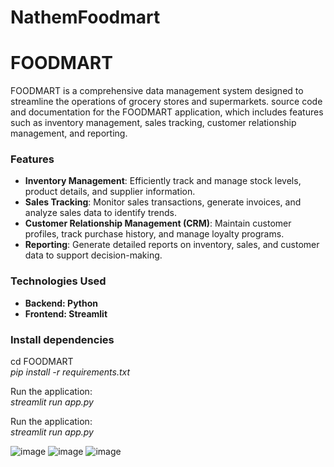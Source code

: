# NathemFoodmart
# FOODMART
FOODMART is a comprehensive data management system designed to streamline the operations of grocery stores and supermarkets.
source code and documentation for the FOODMART application, which includes features such as inventory management, sales tracking, customer relationship management, and reporting.

### Features

- **Inventory Management**: Efficiently track and manage stock levels, product details, and supplier information.
- **Sales Tracking**: Monitor sales transactions, generate invoices, and analyze sales data to identify trends.
- **Customer Relationship Management (CRM)**: Maintain customer profiles, track purchase history, and manage loyalty programs.
- **Reporting**: Generate detailed reports on inventory, sales, and customer data to support decision-making.

### Technologies Used

- **Backend: Python**
- **Frontend: Streamlit**

### Install dependencies
cd FOODMART  
_pip install -r requirements.txt_

Run the application:  
_streamlit run app.py_

Run the application:  
_streamlit run app.py_

![image](https://github.com/user-attachments/assets/676d94e6-a1e7-4f2f-b804-0d166b78ffa6)
![image](https://github.com/user-attachments/assets/a4cc5631-61a1-4505-a7bf-4a330f9a9c38)
![image](https://github.com/user-attachments/assets/2a0114fe-ad28-4ee8-a2b8-7031406d1f79)


